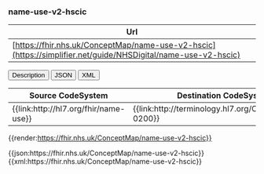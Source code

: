 ### name-use-v2-hscic

| Url |
|--
| [https://fhir.nhs.uk/ConceptMap/name-use-v2-hscic](https://simplifier.net/guide/NHSDigital/name-use-v2-hscic) | 

<div class="tab">
 <button class="tablinks active" onclick="openTab(event, 'Description')">Description</button>
  <button class="tablinks" onclick="openTab(event, 'JSON')">JSON</button>
  <button class="tablinks" onclick="openTab(event, 'XML')">XML</button>
</div>

<div id="Description" class="tabcontent" style="display:block">
<table class="regular assets">
<thead>
<tr>
<th>Source CodeSystem</th>
<th>Destination CodeSystem</th>
</tr>
</thead>
<tbody>
<tr>
<td>{{link:http://hl7.org/fhir/name-use}}</td>
<td>{{link:http://terminology.hl7.org/CodeSystem/v2-0200}}</td>
</tr>
</tbody>
</table>

{{render:https://fhir.nhs.uk/ConceptMap/name-use-v2-hscic}}
</div>

<div id="JSON" class="tabcontent">
 {{json:https://fhir.nhs.uk/ConceptMap/name-use-v2-hscic}}
</div>
<div id="XML" class="tabcontent">
 {{xml:https://fhir.nhs.uk/ConceptMap/name-use-v2-hscic}}
</div>